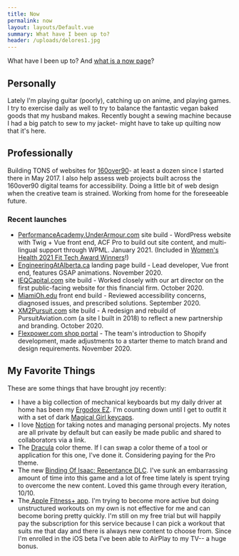 ```yaml
---
title: Now
permalink: now
layout: layouts/Default.vue
summary: What have I been up to?
header: /uploads/delores1.jpg
---
```

What have I been up to? And [what is a now page](https://nownownow.com/about)?

## Personally

Lately I'm playing guitar (poorly), catching up on anime, and playing games. I try to exercise daily as well to try to balance the fantastic vegan baked goods that my husband makes. Recently bought a sewing machine because I had a big patch to sew to my jacket- might have to take up quilting now that it's here.

## Professionally

Building TONS of websites for [160over90](https://160over90.com)- at least a dozen since I started there in May 2017. I also help assess web projects built across the 160over90 digital teams for accessibility. Doing a little bit of web design when the creative team is strained. Working from home for the foreseeable future.

### Recent launches

* [PerformanceAcademy.UnderArmour.com](https://performanceacademy.underarmour.com/en/) site build - WordPress website with Twig + Vue front end, ACF Pro to build out site content, and multi-lingual support through WPML. January 2021. (Included in [Women's Health 2021 Fit Tech Award Winners](https://www.womenshealthmag.com/fitness/a35809066/womens-health-2021-fit-tech-awards/)!)
* [EngineeringAtAlberta.ca](https://engineeringatalberta.ca/) landing page build - Lead developer, Vue front end, features GSAP animations. November 2020.
* [IEQCapital.com](https://ieqcapital.com) site build - Worked closely with our art director on the first public-facing website for this financial firm. October 2020.
* [MiamiOh.edu](https://miamioh.edu/) front end build - Reviewed accessibility concerns, diagnosed issues, and prescribed solutions. September 2020.
* [XM2Pursuit.com](https://www.xm2pursuit.com/) site build - A redesign and rebuild of PursuitAviation.com (a site I built in 2018) to reflect a new partnership and branding. October 2020.
* [Flexpower.com shop portal](https://shop.flexpower.com) - The team's introduction to Shopify development, made adjustments to a starter theme to match brand and design requirements. November 2020.

## My Favorite Things

These are some things that have brought joy recently:

* I have a big collection of mechanical keyboards but my daily driver at home has been my [Ergodox EZ](https://ergodox-ez.com/). I'm counting down until I get to outfit it with a set of dark [Magical Girl keycaps](https://thekey.company/products/dsa-magic-girl-keycaps-round-2).
* I love [Notion](https://www.notion.so/) for taking notes and managing personal projects. My notes are all private by default but can easily be made public and shared to collaborators via a link.
* The [Dracula](https://draculatheme.com/) color theme. If I can swap a color theme of a tool or application for this one, I've done it. Considering paying for the Pro theme.
* The new [Binding Of Isaac: Repentance DLC](https://store.steampowered.com/app/1426300/The_Binding_of_Isaac_Repentance/). I've sunk an embarrassing amount of time into this game and a lot of free time lately is spent trying to overcome the new content. Loved this game through every iteration, 10/10.
* The[ Apple Fitness+ app](https://www.apple.com/apple-fitness-plus/). I'm trying to become more active but doing unstructured workouts on my own is not effective for me and can become boring pretty quickly. I'm still on my free trial but will happily pay the subscription for this service because I can pick a workout that suits me that day and there is always new content to choose from. Since I'm enrolled in the iOS beta I've been able to AirPlay to my TV-- a huge bonus.